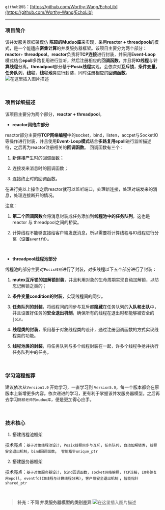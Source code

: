 `github源码`：[https://github.com/Worthy-Wang/EchoLib](https://github.com/Worthy-Wang/EchoLib)

------------

### 项目简介
该并发服务器框架模仿 **陈硕的Muduo库**来实现，采用**reactor + threadpool**的模式，是一个能适应**密集计算**的并发服务器框架。该项目主要分为两个部分：**reactor**+ **threadpool**。**reactor**负责将**TCP连接**进行封装，并采用**Event-Loop**模式结合**epoll**多路复用进行监听，然后注册相应的**回调函数**，并且将**IO线程**与**计算线程**分离。**threadpool**部分基于**Posix线程**实现，会依次对**互斥锁**，**条件变量**，**任务队列**，**线程**，**线程池**类进行封装，同时注册相应的**回调函数**。
![在这里插入图片描述](https://img-blog.csdnimg.cn/20200714210409248.png?x-oss-process=image/watermark,type_ZmFuZ3poZW5naGVpdGk,shadow_10,text_aHR0cHM6Ly9ibG9nLmNzZG4ubmV0L1dvcnRoeV9XYW5n,size_16,color_FFFFFF,t_70)

<br>

### 项目详细描述

该项目主要分为两个部分，**reactor + threadpool**。

* **reactor网络库部分**

reactor部分主要将**TCP网络编程**中的socket，bind，listen，accpet与SocketIO等操作进行封装，并且使用**Event-Loop模式**结合**多路复用epoll**进行监听描述符，之后再为reactor注册相关的**回调函数**。
回调函数有三个：
1. 新连接产生时的回调函数；

2. 连接发来消息时的回调函数；

3. 连接终止时的回调函数。

在进行完以上操作之后reactor就可以监听端口，处理新连接，处理对端发来的消息，处理连接断开的情况。

注意：

1. **第二个回调函数**会将消息封装成任务添加到**线程池中的任务队列**，这也是reactor 与 threadpool之间的桥梁。

2. 计算线程不能够直接给客户端发送消息，所以需要将计算线程与IO线程进行分离（设置`eventfd`）。

<br>


* **threadpool线程池部分**

线程池的部分主要对`Posix线程`进行了封装，对多线程以下五个部分进行了封装：
1.  **mutex互斥锁的加解锁封装**，并且利用对象的生命周期实现自动加解锁，以防忘记解锁之类的；

2. **条件变量condition的封装**，实现线程间的同步。

3. **任务队列的封装**，将线程间的同步与互斥都**隐藏**在任务队列的**入队和出队**中，并且设置好任务的**安全退出机制**，确保所有的线程在退出时都能够被安全的`join`。

4. **线程类的封装**，采用基于对象线程类的设计，通过注册回调函数的方式实现线程类的功能。

5. **线程池类的封装**，将任务队列与多个线程封装在一起，许多个线程争抢并执行任务队列中的任务。


<br>


### 学习流程推荐

建议依次从`Version1.0` 开始学习，一直学习到 `Version5.0`，每一个版本都会在原版本上新增更多内容。依次递进的学习，更有利于掌握该并发服务器模型。之后再去学习`陈硕老师的muduo库`，便是更加得心应手。

<br> 

### 技术核心
1. 搭建线程池框架

技术亮点：`基于对象线程池设计`，`Posix线程同步与互斥`，`任务队列`，`自动加解锁类`，`线程安全退出机制`，`bind回调函数`，` 智能指针unique_ptr`

2. 搭建服务器框架

技术亮点：`基于对象服务器设计`，`bind回调函数`，`socket网络编程`，`TCP连接`，`IO多路复用epoll`，`eventfd(IO线程与计算线程分离)`，`客户端安全退出机制` ，`智能指针shared_ptr`

<br>


>**补充：不同 并发服务器模型的类别差异**
![在这里插入图片描述](https://img-blog.csdnimg.cn/20200719203240652.png?x-oss-process=image/watermark,type_ZmFuZ3poZW5naGVpdGk,shadow_10,text_aHR0cHM6Ly9ibG9nLmNzZG4ubmV0L1dvcnRoeV9XYW5n,size_16,color_FFFFFF,t_70)